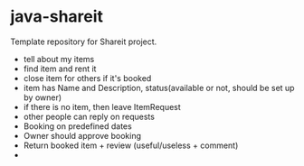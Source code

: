 # java-shareit
Template repository for Shareit project.
- tell about my items
- find item and rent it
- close item for others if it's booked
- item has Name and Description, status(available or not, should be set up by owner)
- if there is no item, then leave ItemRequest
- other people can reply on requests
- Booking on predefined dates
- Owner should approve booking
- Return booked item + review (useful/useless + comment)
-  